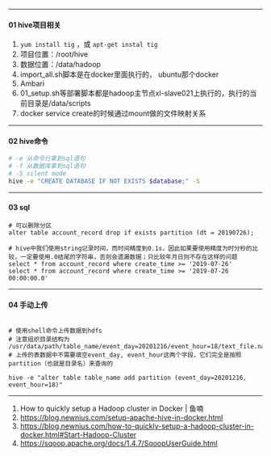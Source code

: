 ---

#### 01 hive项目相关



1. `yum install tig` ，或 `apt-get instal tig`
2. 项目位置：/root/hive
3. 数据位置：/data/hadoop
4. import_all.sh脚本是在docker里面执行的， ubuntu那个docker
5. Ambari
6. 01_setup.sh等部署脚本都是hadoop主节点xl-slave021上执行的，执行的当前目录是/data/scripts
7. docker service create的时候通过mount做的文件映射关系



----

#### 02 hive命令

```bash
# -e 从命令行拿到sql语句
# -f 从数据库拿到sql语句
# -S silent mode
hive -e "CREATE DATABASE IF NOT EXISTS $database;" -S
```



----

#### 03 sql

```mysql
# 可以删除分区
alter table account_record drop if exists partition (dt = 20190726);

# hive中我们使用string记录时间，而时间精度到0.1s，因此如果要使用精度为时分秒的比较，一定要使用.0结尾的字符串，否则会遗漏数据；只比较年月日则不存在这样的问题
select * from account_record where create_time >= '2019-07-26'
select * from account_record where create_time >= '2019-07-26 00:00:00.0'

```



-----

#### 04  手动上传

```mysql

# 使用shell命令上传数据到hdfs
# 注意组织目录结构为 /usr/data/path/table_name/event_day=20201216/event_hour=18/text_file.name
# 上传的表数据中不需要填空event_day, event_hour这两个字段，它们完全是按照partition（也就是目录名）来查询的

hive -e "alter table table_name add partition (event_day=20201216, event_hour=18)"

```





-------

1. How to quickly setup a Hadoop cluster in Docker | 鱼喃
1. https://blog.newnius.com/setup-apache-hive-in-docker.html
2. https://blog.newnius.com/how-to-quickly-setup-a-hadoop-cluster-in-docker.html#Start-Hadoop-Cluster
3. https://sqoop.apache.org/docs/1.4.7/SqoopUserGuide.html

